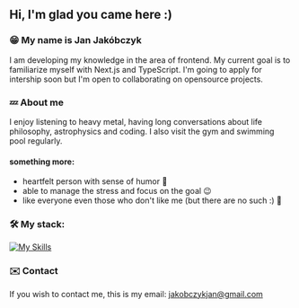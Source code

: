 ## Hi, I'm glad you came here :)

### :grin: My name is Jan Jakóbczyk 
I am developing my knowledge in the area of frontend. My current goal is to familiarize myself with Next.js and TypeScript.
I'm going to apply for intership soon but I'm open to collaborating on opensource projects.

### :zzz: About me
I enjoy listening to heavy metal, having long conversations about life philosophy, astrophysics and coding. I also visit the gym and swimming pool regularly.

#### something more:
* heartfelt person with sense of humor :sparkling_heart:
* able to manage the stress and focus on the goal :wink:
* like everyone even those who don't like me (but there are no such :) :clown_face:

### 🛠️ My stack: 

[![My Skills](https://skillicons.dev/icons?i=html,css,sass,js,react,redux,git)](https://skillicons.dev)

### :envelope: Contact
If you wish to contact me, this is my email: [jakobczykjan@gmail.com](mailto:jakobczykjan@gmail.com)
<!---
Janek92/Janek92 is a ✨ special ✨ repository because its `README.md` (this file) appears on your GitHub profile.
You can click the Preview link to take a look at your changes.
--->

